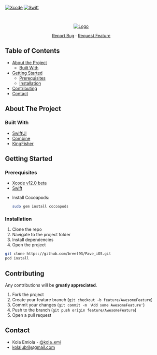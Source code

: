 <!-- PROJECT SHIELDS -->
[![Xcode][xcode-shield]][xcode-url]
[![Swift][swift-shield]][swift-url]

<!-- PROJECT LOGO -->
<br />
<p align="center">
    <a href="https://github.com/breel93/fave">
    <img src="https://user-images.githubusercontent.com/20865566/57108236-1ae2a780-6d00-11e9-9032-f4963ef49868.png" alt="Logo">
  </a>

  <p align="center">
    <a href="https://github.com/breel93/Fave_iOS/issues">Report Bug</a>
    ·
    <a href="https://github.com/breel93/Fave_iOS/issues">Request Feature</a>
  </p>
</p>

<!-- TABLE OF CONTENTS -->
## Table of Contents

* [About the Project](#about-the-project)
  * [Built With](#built-with)
* [Getting Started](#getting-started)
  * [Prerequisites](#prerequisites)
  * [Installation](#installation)
* [Contributing](#contributing)
* [Contact](#contact)

<!-- ABOUT THE PROJECT -->
## About The Project

### Built With
* [SwiftUI](https://developer.apple.com/xcode/swiftui/)
* [Combine](https://developer.apple.com/documentation/combine)
* [KingFisher](https://github.com/onevcat/Kingfisher)

<!-- GETTING STARTED -->
## Getting Started
### Prerequisites

- [Xcode v12.0 beta](https://developer.apple.com/xcode/)
- [Swift](https://docs.swift.org/swift-book/)


* Install Cocoapods:

  ``` bash
  sudo gem install cocoapods
  ```

### Installation

1. Clone the repo
2. Navigate to the project folder
3. Install dependencies
4. Open the project

``` bash
git clone https://github.com/breel93/Fave_iOS.git
pod install
```

<!-- CONTRIBUTING -->
## Contributing

Any contributions will be **greatly appreciated**.

1. Fork the project
2. Create your feature branch (`git checkout -b feature/AwesomeFeature`)
3. Commit your changes (`git commit -m 'Add some AwesomeFeature'`)
4. Push to the branch (`git push origin feature/AwesomeFeature`)
5. Open a pull request



<!-- CONTACT -->
## Contact

- Kola Emiola - [@kola_emi](https://twitter.com/kola_emi)
- kolajubril@gmail.com

<!-- MARKDOWN LINKS & IMAGES -->
<!-- https://www.markdownguide.org/basic-syntax/#reference-style-links -->
[xcode-shield]: https://img.shields.io/badge/xcode-v11.4.1-blue
[xcode-url]: https://developer.apple.com/xcode/

[swift-shield]: https://img.shields.io/badge/swift-v5.2-%23fe4b2d
[swift-url]: https://swift.org/




